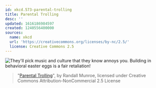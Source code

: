 ```yaml
---
id: xkcd.573-parental-trolling
title: Parental Trolling
desc: ''
updated: 1616186984597
created: 1240556400000
sources:
  name: xkcd
  url: 'https://creativecommons.org/licenses/by-nc/2.5/'
  license: Creative Commons 2.5
---
```

![They'll pick music and culture that they know annoys you.  Building in behavioral easter eggs is a fair retaliation!](https://imgs.xkcd.com/comics/parental_trolling.png)
> "[Parental Trolling](https://xkcd.com/573/)", by Randall Munroe, licensed under Creative Commons Attribution-NonCommercial 2.5 License
